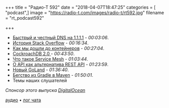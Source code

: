 +++
title = "Радио-Т 592"
date = "2018-04-07T18:47:25"
categories = [ "podcast",]
image = "https://radio-t.com/images/radio-t/rt592.jpg"
filename = "rt_podcast592"

+++

- [Быстрый и честный DNS на 1.1.1.1](https://blog.cloudflare.com/announcing-1111/) - *00:03:06*.
- [История Stack Overflow](https://www.joelonsoftware.com/2018/04/06/the-stack-overflow-age/) - *00:16:34*.
- [Как мы дошли до контейнеров](http://www.tedinski.com/2018/04/03/why-containers.html) - *00:27:04*.
- [CockroachDB 2.0 ](https://www.cockroachlabs.com/blog/cockroachdb-2-0-release/) - *00:43:50*.
- [Что такое Service Mesh](https://www.nginx.com/blog/what-is-a-service-mesh/?utm_campaign=service-mesh) - *01:03:44*.
- [O API как альтернатива REST API](https://hackernoon.com/o-api-an-alternative-to-rest-apis-e9a2ed53b93c?gi=bb96b3aec4dd) - *01:23:59*.
- [Новый GoLand](https://www.jetbrains.com/go/whatsnew/) - *01:36:40*.
- [Бегство из Gradle в Maven](https://blog.philipphauer.de/moving-back-from-gradle-to-maven/) - *01:50:01*.
- Темы наших слушателей

*Спонсор этого выпуска [DigitalOcean](https://www.digitalocean.com)*


[аудио](http://cdn.radio-t.com/rt_podcast592.mp3) • [лог чата](http://chat.radio-t.com/logs/radio-t-592.html)
<audio src="http://cdn.radio-t.com/rt_podcast592.mp3" preload="none"></audio>
